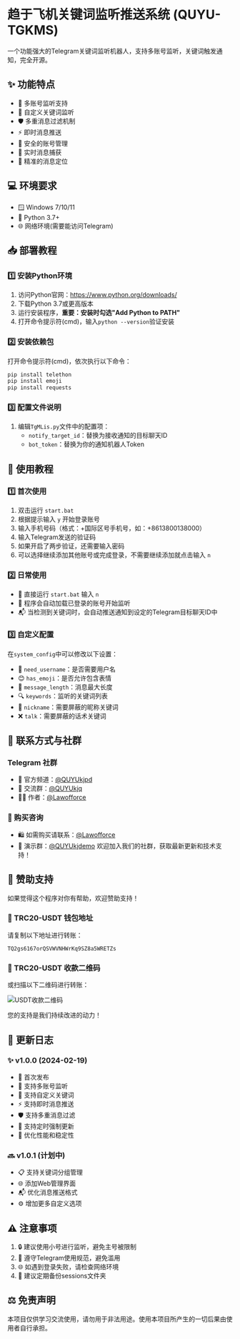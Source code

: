 # 趋于飞机关键词监听推送系统 (QUYU-TGKMS)

一个功能强大的Telegram关键词监听机器人，支持多账号监听，关键词触发通知，完全开源。

## ✨ 功能特点

- 🔰 多账号监听支持
- 🎯 自定义关键词监听
- 🛡️ 多重消息过滤机制
- ⚡ 即时消息推送
- 🔐 安全的账号管理
- 🔄 实时消息捕获
- 📌 精准的消息定位

## 💻 环境要求

- 🪟 Windows 7/10/11
- 🐍 Python 3.7+
- 🌐 网络环境(需要能访问Telegram)

## 📥 部署教程

### 1️⃣ 安装Python环境

1. 访问Python官网：https://www.python.org/downloads/
2. 下载Python 3.7或更高版本
3. 运行安装程序，**重要：安装时勾选"Add Python to PATH"**
4. 打开命令提示符(cmd)，输入`python --version`验证安装

### 2️⃣ 安装依赖包

打开命令提示符(cmd)，依次执行以下命令：

```bash
pip install telethon
pip install emoji
pip install requests
```

### 3️⃣ 配置文件说明
1. 编辑`TgMLis.py`文件中的配置项：
   - `notify_target_id`：替换为接收通知的目标聊天ID
   - `bot_token`：替换为你的通知机器人Token

## 📖 使用教程

### 1️⃣ 首次使用

1. 双击运行 `start.bat`
2. 根据提示输入 `y` 开始登录账号
3. 输入手机号码（格式：+国际区号手机号，如：+8613800138000）
4. 输入Telegram发送的验证码
5. 如果开启了两步验证，还需要输入密码
6. 可以选择继续添加其他账号或完成登录，不需要继续添加就点击输入 `n`

### 2️⃣ 日常使用

- 🚀 直接运行 `start.bat` 输入 `n`
- 🔄 程序会自动加载已登录的账号开始监听
- 📬 当检测到关键词时，会自动推送通知到设定的Telegram目标聊天ID中

### 3️⃣ 自定义配置

在`system_config`中可以修改以下设置：
- 👤 `need_username`：是否需要用户名
- 😊 `has_emoji`：是否允许包含表情
- 📏 `message_length`：消息最大长度
- 🔍 `keywords`：监听的关键词列表
- 🚫 `nickname`：需要屏蔽的昵称关键词
- ❌ `talk`：需要屏蔽的话术关键词

## 📱 联系方式与社群

### Telegram 社群
- 📢 官方频道：[@QUYUkjpd](https://t.me/QUYUkjpd)
- 👥 交流群：[@QUYUkjq](https://t.me/QUYUkjq)
- 👨‍💻 作者：[@Lawofforce](https://t.me/Lawofforce)

### 💫 购买咨询
- 🛍️ 如需购买请联系：[@Lawofforce](https://t.me/Lawofforce)
- 🎯 演示群：[@QUYUkjdemo](https://t.me/QUYUkjdemo)
欢迎加入我们的社群，获取最新更新和技术支持！

## 💝 赞助支持

如果觉得这个程序对你有帮助，欢迎赞助支持！

### 💎 TRC20-USDT 钱包地址

请复制以下地址进行转账：

```
TQ2gs6167orQSVWVNHWrKq9SZ8a5WRETZs
```

### 📲 TRC20-USDT 收款二维码

或扫描以下二维码进行转账：

![USDT收款二维码](https://quickchart.io/qr?text=TQ2gs6167orQSVWVNHWrKq9SZ8a5WRETZs&size=200)

您的支持是我们持续改进的动力！

## 📝 更新日志

### ✨ v1.0.0 (2024-02-19)
- 🎉 首次发布
- 🔰 支持多账号监听
- 🎯 支持自定义关键词
- ⚡ 支持即时消息推送
- 🛡️ 支持多重消息过滤
- 🔄 支持定时强制更新
- 🚀 优化性能和稳定性

### 🔜 v1.0.1 (计划中)
- 📋 支持关键词分组管理
- 🌐 添加Web管理界面
- 📬 优化消息推送格式
- ⚙️ 增加更多自定义选项

## ⚠️ 注意事项

1. 🔒 建议使用小号进行监听，避免主号被限制
2. 📜 遵守Telegram使用规范，避免滥用
3. 🌐 如遇到登录失败，请检查网络环境
4. 💾 建议定期备份sessions文件夹

## ⚖️ 免责声明

本项目仅供学习交流使用，请勿用于非法用途。使用本项目所产生的一切后果由使用者自行承担。

